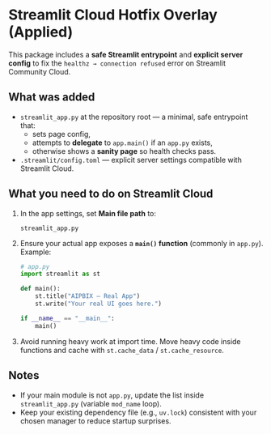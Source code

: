 # Streamlit Cloud Hotfix Overlay (Applied)

This package includes a **safe Streamlit entrypoint** and **explicit server config** to fix the
`healthz → connection refused` error on Streamlit Community Cloud.

## What was added
- `streamlit_app.py` at the repository root — a minimal, safe entrypoint that:
  - sets page config,
  - attempts to **delegate** to `app.main()` if an `app.py` exists,
  - otherwise shows a **sanity page** so health checks pass.
- `.streamlit/config.toml` — explicit server settings compatible with Streamlit Cloud.

## What you need to do on Streamlit Cloud
1. In the app settings, set **Main file path** to:
   ```
   streamlit_app.py
   ```
2. Ensure your actual app exposes a **`main()` function** (commonly in `app.py`). Example:
   ```python
   # app.py
   import streamlit as st

   def main():
       st.title("AIPBIX — Real App")
       st.write("Your real UI goes here.")

   if __name__ == "__main__":
       main()
   ```
3. Avoid running heavy work at import time. Move heavy code inside functions and cache with `st.cache_data` / `st.cache_resource`.

## Notes
- If your main module is not `app.py`, update the list inside `streamlit_app.py` (variable `mod_name` loop).
- Keep your existing dependency file (e.g., `uv.lock`) consistent with your chosen manager to reduce startup surprises.

